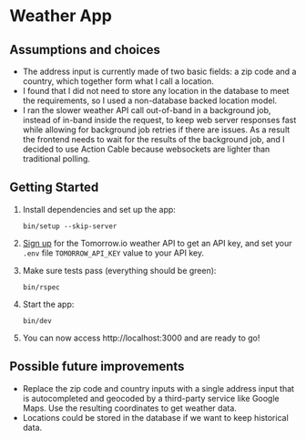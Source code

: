 # Weather App

## Assumptions and choices

- The address input is currently made of two basic fields: a zip code and a
  country, which together form what I call a location.
- I found that I did not need to store any location in the database to meet the
  requirements, so I used a non-database backed location model.
- I ran the slower weather API call out-of-band in a background job, instead of
  in-band inside the request, to keep web server responses fast while allowing
  for background job retries if there are issues. As a result the frontend
  needs to wait for the results of the background job, and I decided to use
  Action Cable because websockets are lighter than traditional polling.

## Getting Started

1. Install dependencies and set up the app:

    ```
    bin/setup --skip-server
    ```

1. [Sign up](https://app.tomorrow.io/signup) for the Tomorrow.io weather API to
   get an API key, and set your `.env` file `TOMORROW_API_KEY` value to your
   API key.

1. Make sure tests pass (everything should be green):

    ```
    bin/rspec
    ```

1. Start the app:

    ```
    bin/dev
    ```

1. You can now access http://localhost:3000 and are ready to go!

## Possible future improvements

- Replace the zip code and country inputs with a single address input that is
  autocompleted and geocoded by a third-party service like Google Maps. Use the
  resulting coordinates to get weather data.
- Locations could be stored in the database if we want to keep historical data.
